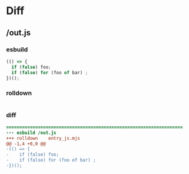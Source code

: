 # Diff
## /out.js
### esbuild
```js
(() => {
  if (false) foo;
  if (false) for (foo of bar) ;
})();
```
### rolldown
```js


```
### diff
```diff
===================================================================
--- esbuild	/out.js
+++ rolldown	entry_js.mjs
@@ -1,4 +0,0 @@
-(() => {
-    if (false) foo;
-    if (false) for (foo of bar) ;
-})();

```